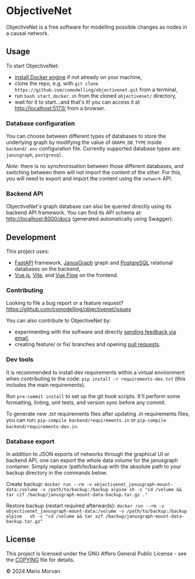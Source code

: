 # ObjectiveNet

ObjectiveNet is a free software for modelling possible changes as nodes in a causal network.

## Usage

To start ObjectiveNet:

- [install Docker engine](https://www.docker.com/get-started/) if not already on your machine,
- clone the repo, e.g. with ```git clone https://github.com/comodelling/objectivenet.git``` from a terminal,
- run ```bash start_docker.sh``` from the cloned `objectivenet/` directory,
- wait for it to start...and that's it! you can access it at [http://localhost:5173/](http://localhost:5173/) from a browser.

### Database configuration

You can choose between different types of databases to store the underlying graph by modifying the value of `GRAPH_DB_TYPE` inside `backend/.env` configuration file.
Currently supported database types are: `janusgraph`, `postgresql`.

*Note*: there is no synchronisation between those different databases, and switching between them will not import the content of the other. For this, you will need to export and import the content using the `network` API.


### Backend API

ObjectiveNet's graph database can also be queried directly using its backend API framework.
You can find its API schema at: [http://localhost:8000/docs](http://localhost:8000/docs) (generated automatically using Swagger).


## Development

This project uses:
- [FastAPI](https://fastapi.tiangolo.com/) framework, [JanusGraph](https://janusgraph.org/) graph and  [PostgreSQL](https://www.postgresql.org/) relational databases on the backend,
- [Vue.js](https://vuejs.org/), [Vite](https://vite.dev/), and [Vue Flow](https://vueflow.dev/) on the frontend.


### Contributing

Looking to file a bug report or a feature request? https://github.com/comodelling/objectivenet/issues

You can also contribute to ObjectiveNet by:
- experimenting with the software and directly [sending feedback via email](mailto:mario.morvan@ucl.ac.uk),
- creating feature/ or fix/ branches and opening [pull requests](https://github.com/comodelling/objectivenet/pulls).


### Dev tools

It is recommended to install dev requirements within a virtual environment when contributing to the code: `pip install -r requirements-dev.txt` (this includes the main requirements).

Run `pre-commit install` to set up the git hook scripts. It'll perform some formatting, linting, unit tests, and version sync before any commit.

To generate new *.txt* requirements files after updating *.in* requirements files, you can run: ```pip-compile backend/requirements.in``` or ```pip-compile backend/requirements-dev.in```.


### Database export

In addition to JSON exports of networks through the graphical UI or backend API, one can export the whole data volume for the janusgraph container.
Simply replace /path/to/backup with the absolute path to your backup directory in the commands below.

Create backup:
```docker run --rm -v objectivenet_janusgraph-mount-data:/volume -v /path/to/backup:/backup alpine sh -c "cd /volume && tar czf /backup/janusgraph-mount-data-backup.tar.gz ."```

Restore backup (restart required afterwards):
```docker run --rm -v objectivenet_janusgraph-mount-data:/volume -v /path/to/backup:/backup alpine   sh -c "cd /volume && tar xzf /backup/janusgraph-mount-data-backup.tar.gz"```


## License

This project is licensed under the GNU Affero General Public License - see the [COPYING](COPYING) file for details.

© 2024 Mario Morvan
